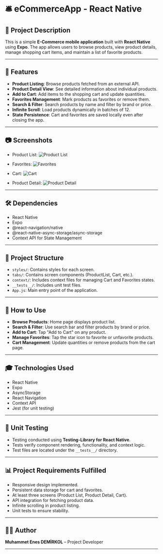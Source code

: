 # 🛎️ eCommerceApp - React Native

## 📖 Project Description
This is a simple **E-Commerce mobile application** built with **React Native** using **Expo**. The app allows users to browse products, view product details, manage shopping cart items, and maintain a list of favorite products.

---

## 🔄 Features
- **Product Listing**: Browse products fetched from an external API.
- **Product Detail View**: See detailed information about individual products.
- **Add to Cart**: Add items to the shopping cart and update quantities.
- **Favorites Management**: Mark products as favorites or remove them.
- **Search & Filter**: Search products by name and filter by brand or price.
- **Infinite Scroll**: Load products dynamically in batches of 12.
- **State Persistence**: Cart and favorites are saved locally even after closing the app.

---

## 📷 Screenshots
- Product List:
  ![Product List](https://github.com/user-attachments/assets/6818e6a4-830d-443f-b36d-47ccbeb37864)

- Favorites:
  ![Favorites](https://github.com/user-attachments/assets/6cab7e4c-036e-459d-9a9a-dec53907d996)

- Cart:
  ![Cart](https://github.com/user-attachments/assets/e727eb5f-889f-4695-9898-9768164fc6a9)

- Product Detail:
  ![Product Detail](https://github.com/user-attachments/assets/7ecaafad-ca19-4200-a167-12d26c5932ac)

---

## 🛠️ Dependencies
- React Native
- Expo
- @react-navigation/native
- @react-native-async-storage/async-storage
- Context API for State Management

---

## 📂 Project Structure
- `styles/`: Contains styles for each screen.
- `tabs/`: Contains screen components (ProductList, Cart, etc.).
- `context/`: Includes context files for managing Cart and Favorites states.
- `__tests__/`: Includes unit test files.
- `App.js`: Main entry point of the application.

---

## 🚀 How to Use
- **Browse Products**: Home page displays product list.
- **Search & Filter**: Use search bar and filter products by brand or price.
- **Add to Cart**: Tap "Add to Cart" on any product.
- **Manage Favorites**: Tap the star icon to favorite or unfavorite products.
- **Cart Management**: Update quantities or remove products from the cart page.

---

## 🎓 Technologies Used
- React Native
- Expo
- AsyncStorage
- React Navigation
- Context API
- Jest (for unit testing)

---

## 🔢 Unit Testing
- Testing conducted using **Testing-Library for React Native**.
- Tests verify component rendering, functionality, and context logic.
- Test files are located under the `__tests__/` directory.

---

## 📊 Project Requirements Fulfilled
- Responsive design implemented.
- Persistent data storage for cart and favorites.
- At least three screens (Product List, Product Detail, Cart).
- API integration for fetching product data.
- Infinite scrolling in product listing.
- Unit tests to ensure stability.

---

## 👨‍💼 Author
**Muhammet Enes DEMİRKOL** – Project Developer

---

